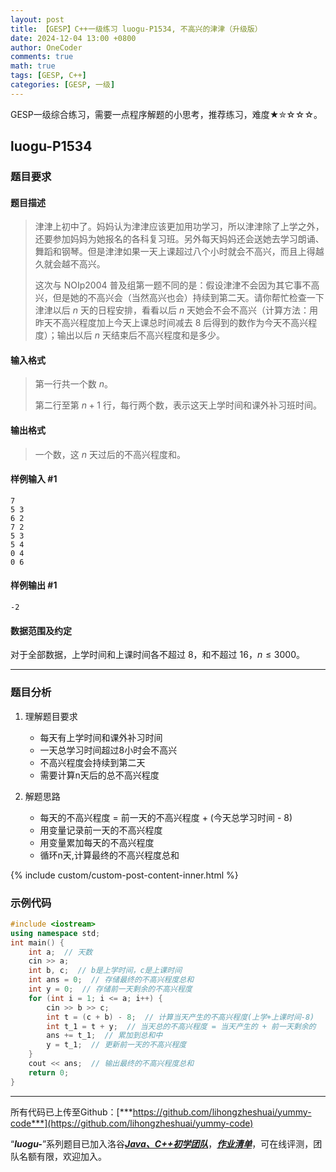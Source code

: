 ```yaml
---
layout: post
title: 【GESP】C++一级练习 luogu-P1534, 不高兴的津津（升级版）
date: 2024-12-04 13:00 +0800
author: OneCoder
comments: true
math: true
tags: [GESP, C++]
categories: [GESP, 一级]
---
```

GESP一级综合练习，需要一点程序解题的小思考，推荐练习，难度★✮☆☆☆。

<!--more-->

## luogu-P1534

### 题目要求

#### 题目描述

>津津上初中了。妈妈认为津津应该更加用功学习，所以津津除了上学之外，还要参加妈妈为她报名的各科复习班。另外每天妈妈还会送她去学习朗诵、舞蹈和钢琴。但是津津如果一天上课超过八个小时就会不高兴，而且上得越久就会越不高兴。
>
>这次与 NOIp2004 普及组第一题不同的是：假设津津不会因为其它事不高兴，但是她的不高兴会（当然高兴也会）持续到第二天。请你帮忙检查一下津津以后 $n$ 天的日程安排，看看以后 $n$ 天她会不会不高兴（计算方法：用昨天不高兴程度加上今天上课总时间减去 $8$ 后得到的数作为今天不高兴程度）；输出以后 $n$ 天结束后不高兴程度和是多少。

#### 输入格式

>第一行共一个数 $n$。
>
>第二行至第 $n+1$ 行，每行两个数，表示这天上学时间和课外补习班时间。

#### 输出格式

>一个数，这 $n$ 天过后的不高兴程度和。

#### 样例输入 #1

```console
7
5 3
6 2
7 2
5 3
5 4
0 4
0 6
```

#### 样例输出 #1

```console
-2
```

#### 数据范围及约定

对于全部数据，上学时间和上课时间各不超过 $8$，和不超过 $16$，$n \le 3000$。

---

### 题目分析

1. 理解题目要求
   - 每天有上学时间和课外补习时间
   - 一天总学习时间超过8小时会不高兴
   - 不高兴程度会持续到第二天
   - 需要计算n天后的总不高兴程度

2. 解题思路
   - 每天的不高兴程度 = 前一天的不高兴程度 + (今天总学习时间 - 8)
   - 用变量记录前一天的不高兴程度
   - 用变量累加每天的不高兴程度
   - 循环n天,计算最终的不高兴程度总和

{% include custom/custom-post-content-inner.html %}

### 示例代码

```cpp
#include <iostream>
using namespace std;
int main() {
    int a;  // 天数
    cin >> a;
    int b, c;  // b是上学时间，c是上课时间
    int ans = 0;  // 存储最终的不高兴程度总和
    int y = 0;  // 存储前一天剩余的不高兴程度
    for (int i = 1; i <= a; i++) {
        cin >> b >> c;
        int t = (c + b) - 8;  // 计算当天产生的不高兴程度(上学+上课时间-8)
        int t_1 = t + y;  // 当天总的不高兴程度 = 当天产生的 + 前一天剩余的
        ans += t_1;  // 累加到总和中
        y = t_1;  // 更新前一天的不高兴程度
    }
    cout << ans;  // 输出最终的不高兴程度总和
    return 0;
}
```

---

所有代码已上传至Github：[***https://github.com/lihongzheshuai/yummy-code***](https://github.com/lihongzheshuai/yummy-code)

“***luogu-***”系列题目已加入洛谷[***Java、C++初学团队***](https://www.luogu.com.cn/team/92228)，[***作业清单***](https://www.luogu.com.cn/team/92228#homework)，可在线评测，团队名额有限，欢迎加入。
